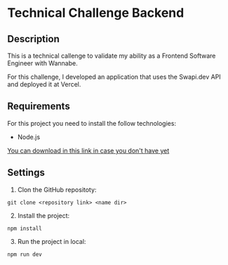# Technical Challenge Backend

## Description

This is a technical callenge to validate my ability as a Frontend Software Engineer with Wannabe.

For this challenge, I developed an application that uses the Swapi.dev API and deployed it at Vercel.

## Requirements

For this project you need to install the follow technologies:

- Node.js

[You can download in this link in case you don't have yet](https://nodejs.org/es/download/)

## Settings

1. Clon the GitHub repositoty:

```
git clone <repository link> <name dir>
```

2. Install the project:

```
npm install
```

3. Run the project in local:

```
npm run dev
```
